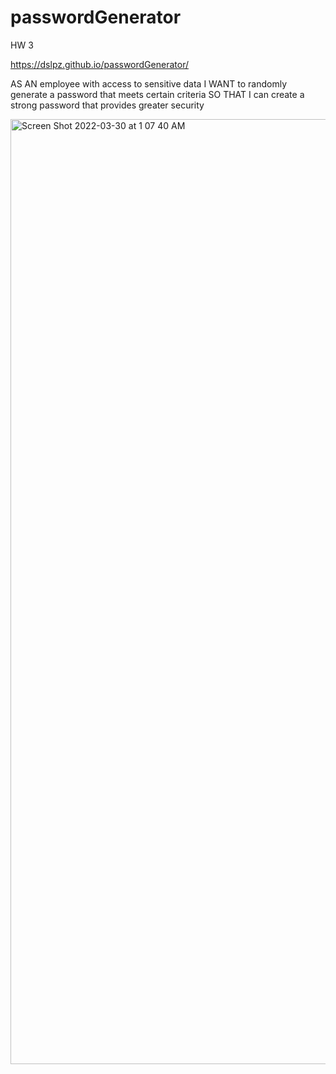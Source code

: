 # passwordGenerator

HW 3

https://dslpz.github.io/passwordGenerator/

AS AN employee with access to sensitive data
I WANT to randomly generate a password that meets certain criteria
SO THAT I can create a strong password that provides greater security

<img width="1512" alt="Screen Shot 2022-03-30 at 1 07 40 AM" src="https://user-images.githubusercontent.com/95593938/160762840-ffb29325-9226-4dd2-aec4-de5951da763a.png">
